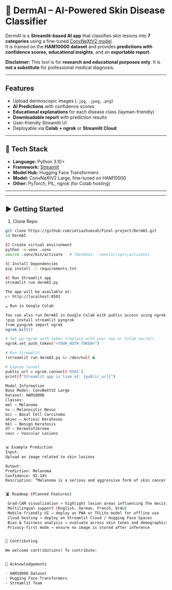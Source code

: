 # 🧠 DermAI – AI-Powered Skin Disease Classifier

DermAI is a **Streamlit-based AI app** that classifies skin lesions into **7 categories** using a fine-tuned [ConvNeXtV2 model](https://huggingface.co/ALM-AHME/convnextv2-large-1k-224-finetuned-Lesion-Classification-HAM10000-AH-60-20-20).  
It is trained on the **HAM10000 dataset** and provides **predictions with confidence scores**, **educational insights**, and an **exportable report**.  

**Disclaimer:** This tool is for **research and educational purposes only**. It is **not a substitute** for professional medical diagnosis.

---

## Features

- Upload dermoscopic images (`.jpg`, `.jpeg`, `.png`)  
- **AI Predictions** with confidence scores  
- **Educational explanations** for each disease class (layman-friendly)  
- **Downloadable report** with prediction results  
- User-friendly Streamlit UI  
- Deployable via **Colab + ngrok** or **Streamlit Cloud**  

---

## 🔧 Tech Stack

- **Language:** Python 3.10+  
- **Framework:** [Streamlit](https://streamlit.io/)  
- **Model Hub:** Hugging Face Transformers  
- **Model:** ConvNeXtV2 Large, fine-tuned on HAM10000  
- **Other:** PyTorch, PIL, ngrok (for Colab hosting)  

---
---

## ▶️ Getting Started

1) Clone Repo
```bash
git clone https://github.com/imtiazhumzah/Final-project/DermAI.git
cd DermAI

2) Create virtual environment
python -m venv .venv
source .venv/bin/activate   # (Windows: .venv\Scripts\activate)

3) Install Dependencies
pip install -r requirements.txt

4) Run Streamlit app
streamlit run dermAI.py

The app will be available at:
👉 http://localhost:8501

☁️ Run in Google Colab

You can also run DermAI in Google Colab with public access using ngrok:
!pip install streamlit pyngrok
from pyngrok import ngrok
ngrok.kill()

# Set up ngrok auth token (replace with your own or Colab secret)
ngrok.set_auth_token("<YOUR_AUTH_TOKEN>")

# Run Streamlit
!streamlit run dermAI.py &> /dev/null &

# Expose tunnel
public_url = ngrok.connect('8501')
print(f"Streamlit app is live at: {public_url}")

Model Information
Base Model: ConvNeXtV2 Large
Dataset: HAM10000
Classes:
mel – Melanoma
nv – Melanocytic Nevus
bcc – Basal Cell Carcinoma
akiec – Actinic Keratoses
bkl – Benign Keratosis
df – Dermatofibroma
vasc – Vascular Lesions


📊 Example Prediction
Input:
Upload an image related to skin lesions

Output:
Prediction: Melanoma
Confidence: 92.14%
Description: “Melanoma is a serious and aggressive form of skin cancer...”


🛣️ Roadmap (Planned Features)

 Grad-CAM visualization → highlight lesion areas influencing the decision
 Multilingual support (English, German, French, Urdu)
 Mobile-friendly UI → deploy as PWA or TFLite model for offline use
 Cloud hosting → deploy on Streamlit Cloud / Hugging Face Spaces
 Bias & fairness analysis → evaluate across skin tones and demographics
 Privacy-first mode → ensure no image is stored after inference


🙌 Contributing

We welcome contributions! To contribute:


👏 Acknowledgements

- HAM10000 Dataset
- Hugging Face Transformers
- Streamlit Team




